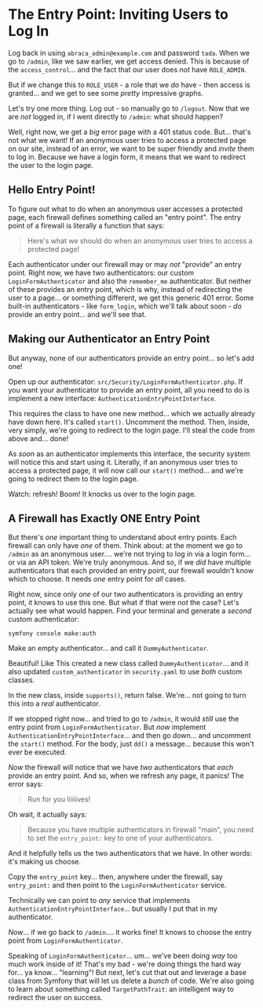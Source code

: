 # The Entry Point: Inviting Users to Log In

Log back in using `abraca_admin@example.com` and password `tada`. When we go to
`/admin`, like we saw earlier, we get access denied. This is because of the
`access_control`... and the fact that our user does *not* have `ROLE_ADMIN`.

But if we change this to `ROLE_USER` - a role that we *do* have - then access is
granted... and we get to see some *pretty* impressive graphs.

Let's try one more thing. Log out - so manually go to `/logout`. Now that we are
*not* logged in, if I went directly to `/admin`: what should happen?

Well, right now, we get a *big* error page with a 401 status code. But... that's
not what we want! If an anonymous user tries to access a protected page on our site,
instead of an error, we want to be super friendly and *invite* them to log in.
Because we have a login form, it means that we want to redirect the user to the
login page.

## Hello Entry Point!

To figure out what to do when an anonymous user accesses a protected page, each
firewall defines something called an "entry point". The entry point of a firewall
is literally a function that says:

> Here's what we should do when an anonymous user tries to access a protected page!

Each authenticator under our firewall may or may *not* "provide" an entry point.
Right now, we have two authenticators: our custom `LoginFormAuthenticator` and
also the `remember_me` authenticator. But neither of these provides an entry point,
which is why, instead of redirecting the user to a page... or something different,
we get this generic 401 error. Some built-in authenticators - like `form_login`, which
we'll talk about soon - *do* provide an entry point... and we'll see that.

## Making our Authenticator an Entry Point

But anyway, none of our authenticators provide an entry point... so let's add one!

Open up our authenticator: `src/Security/LoginFormAuthenticator.php`. If you want
your authenticator to provide an entry point, all you need to do is implement a new
interface: `AuthenticationEntryPointInterface`.

This requires the class to have one new method... which we actually already have
down here. It's called `start()`. Uncomment the method. Then, inside, very simply,
we're going to redirect to the login page. I'll steal the code from above and...
done!

As *soon* as an authenticator implements this interface, the security system will
notice this and start using it. Literally, if an anonymous user tries to access a
protected page, it will now call our `start()` method... and we're going to redirect
them to the login page.

Watch: refresh! Boom! It knocks us over to the login page.

## A Firewall has Exactly ONE Entry Point

But there's *one* important thing to understand about entry points. Each firewall
can only have *one* of them. Think about: at the moment we go to `/admin` as
an anonymous user.... we're not trying to log in via a login form... or via an
API token. We're truly anonymous. And so, if we *did* have multiple authenticators
that each provided an entry point, our firewall wouldn't know which to choose. It
needs *one* entry point for *all* cases.

Right now, since only *one* of our two authenticators is providing an entry point,
it knows to use this one. But what if that were *not* the case? Let's actually see
what would happen. Find your terminal and generate a *second* custom authenticator:

```terminal
symfony console make:auth
```

Make an empty authenticator... and call it `DummyAuthenticator`.

Beautiful! Like This created a new class called `DummyAuthenticator`...
and it also updated `custom_authenticator` in `security.yaml` to use *both* custom
classes.

In the new class, inside `supports()`, return false. We're... not going to turn
this into a *real* authenticator.

If we stopped right now... and tried to go to `/admin`, it would *still* use the
entry point from `LoginFormAuthenticator`. But *now* implement
`AuthenticationEntryPointInterface`... and then go down... and uncomment the
`start()` method. For the body, just `dd()` a message... because this won't ever
be executed.

*Now* the firewall will notice that we have *two* authenticators that
*each* provide an entry point. And so, when we refresh any page, it panics!
The error says:

> Run for you liiiiives!

Oh wait, it actually says:

> Because you have multiple authenticators in firewall "main", you need to set the
> `entry_point:` key to one of your authenticators.

And it helpfully tells us the two authenticators that we have. In other words:
it's making us choose.

Copy the `entry_point` key... then, anywhere under the firewall, say
`entry_point:` and then point to the `LoginFormAuthenticator` service.

Technically we can point to *any* service that implements
`AuthenticationEntryPointInterface`... but usually I put that in my authenticator.

*Now*... if we go back to `/admin`.... it works fine! It knows to choose the entry
point from `LoginFormAuthenticator`.

Speaking of `LoginFormAuthenticator`... um... we've been doing *way* too much
work inside of it! That's my bad - we're doing things the hard way for... ya know...
"learning"! But next, let's cut that out and leverage a base class from Symfony
that will let us delete a *bunch* of code. We're also going to learn about
something called `TargetPathTrait`: an intelligent way to redirect the user on
success.
